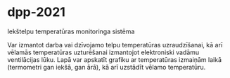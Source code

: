 # dpp-2021

Iekštelpu temperatūras monitoringa sistēma

Var izmantot darba vai dzīvojamo telpu temperatūras uzraudzīšanai, kā arī vēlamās temperatūras uzturēšanai izmantojot elektroniski vadāmu ventilācijas lūku.
Lapā var apskatīt grafiku ar temperatūras izmaiņām laikā (termometri gan iekšā, gan ārā), kā arī uzstādīt vēlamo temperatūru.